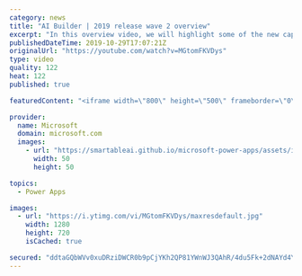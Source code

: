 ```yaml
---
category: news
title: "AI Builder | 2019 release wave 2 overview"
excerpt: "In this overview video, we will highlight some of the new capabilities included in the latest update to AI Builder within Power Apps that will help you plan and prepare for the upcoming updates with confidence.     Here are the capabilities covered:  • Building AI models  • Managing and sharing AI models"
publishedDateTime: 2019-10-29T17:07:21Z
originalUrl: "https://youtube.com/watch?v=MGtomFKVDys"
type: video
quality: 122
heat: 122
published: true

featuredContent: "<iframe width=\"800\" height=\"500\" frameborder=\"0\" src=\"https://www.youtube.com/embed/MGtomFKVDys\" allow=\"accelerometer; autoplay; encrypted-media; gyroscope; picture-in-picture\" allowfullscreen></iframe>"

provider:
  name: Microsoft
  domain: microsoft.com
  images:
    - url: "https://smartableai.github.io/microsoft-power-apps/assets/images/organizations/microsoft.com-50x50.jpg"
      width: 50
      height: 50

topics:
  - Power Apps

images:
  - url: "https://i.ytimg.com/vi/MGtomFKVDys/maxresdefault.jpg"
    width: 1280
    height: 720
    isCached: true

secured: "ddtaGQbWVv0xuDRziDWCR0b9pCjYKh2QP81YWnWJ3QAhR/4du5Fk+2dNAYd4Y7wHr8tet8bHNBKteGY+RKWDcbypR+v59/GDRZpyPMX28EljjyvDnkE8VGo4dhZ2zm63Ns3E0Uypg/8k8rzzmKkEl36+rC9Jr5vCuTX5mEjKzaATuyfxCz0FAIHuAKtVmd8Ia66jFun42mbVqovx0TdZZ93Plj6OeO6KwZHnR9QdyOhqq5NfMhev4+62c32/ZTZI4KRaq8bNYb/YaALIH2j2fLNhVHjuuB1RNUGeNf3VH57wGWn2nUbESF8XM4By4zpWHwS2Qq3879tC7YSre3BV//tabvNMtB52VCjhaVRT5vf3qHQZVgJOHWsJLFKwMZZAGL0HUXlrM/2ogrj2IoUa4MtGopERrIBnXCxgCQQNecL7BC3ywgBm/xoCcmC4YUyy;+UtYyjITrRyubhcDBXexTQ=="
---
```



